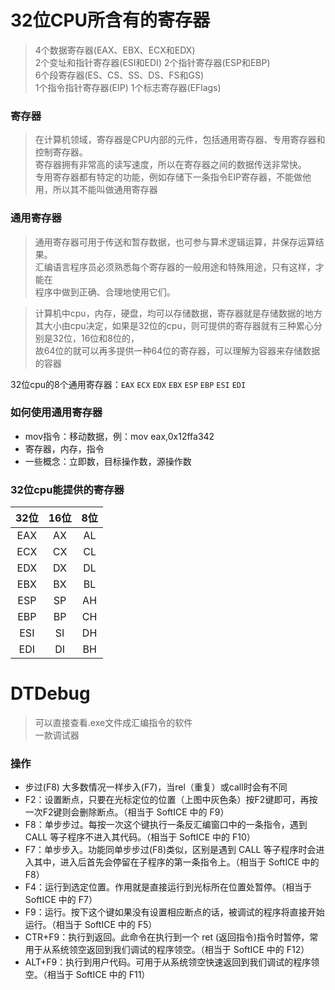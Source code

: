 # 32位CPU所含有的寄存器
> 4个数据寄存器(EAX、EBX、ECX和EDX)  
> 2个变址和指针寄存器(ESI和EDI) 2个指针寄存器(ESP和EBP)  
> 6个段寄存器(ES、CS、SS、DS、FS和GS)  
> 1个指令指针寄存器(EIP) 1个标志寄存器(EFlags)

### 寄存器
> 在计算机领域，寄存器是CPU内部的元件，包括通用寄存器、专用寄存器和控制寄存器。  
> 寄存器拥有非常高的读写速度，所以在寄存器之间的数据传送非常快。  
> 专用寄存器都有特定的功能，例如存储下一条指令EIP寄存器，不能做他用，所以其不能叫做通用寄存器

### 通用寄存器
> 通用寄存器可用于传送和暂存数据，也可参与算术逻辑运算，并保存运算结果。  
> 汇编语言程序员必须熟悉每个寄存器的一般用途和特殊用途，只有这样，才能在  
> 程序中做到正确、合理地使用它们。

> 计算机中cpu，内存，硬盘，均可以存储数据，寄存器就是存储数据的地方  
> 其大小由cpu决定，如果是32位的cpu，则可提供的寄存器就有三种累心分别是32位，16位和8位的，  
> 故64位的就可以再多提供一种64位的寄存器，可以理解为容器来存储数据的容器

32位cpu的8个通用寄存器：`EAX` `ECX` `EDX` `EBX` `ESP` `EBP` `ESI` `EDI `

### 如何使用通用寄存器
- mov指令：移动数据，例：mov eax,0x12ffa342
- 寄存器，内存，指令
- 一些概念：立即数，目标操作数，源操作数


### 32位cpu能提供的寄存器
32位	|16位|8位
:-------:|:------:|:------:
EAX|AX|AL
ECX|CX|CL
EDX|DX|DL
EBX|BX|BL
ESP|SP|AH
EBP|BP|CH
ESI|SI|DH
EDI|DI|BH


# DTDebug
> 可以直接查看.exe文件成汇编指令的软件  
> 一款调试器

### 操作
- 步过(F8) 大多数情况一样步入(F7)，当rel（重复）或call时会有不同
- F2：设置断点，只要在光标定位的位置（上图中灰色条）按F2键即可，再按一次F2键则会删除断点。（相当于 SoftICE 中的 F9）
- F8：单步步过。每按一次这个键执行一条反汇编窗口中的一条指令，遇到 CALL 等子程序不进入其代码。（相当于 SoftICE 中的 F10）
- F7：单步步入。功能同单步步过(F8)类似，区别是遇到 CALL 等子程序时会进入其中，进入后首先会停留在子程序的第一条指令上。（相当于 SoftICE 中的 F8）
- F4：运行到选定位置。作用就是直接运行到光标所在位置处暂停。（相当于 SoftICE 中的 F7）
- F9：运行。按下这个键如果没有设置相应断点的话，被调试的程序将直接开始运行。（相当于 SoftICE 中的 F5）
- CTR+F9：执行到返回。此命令在执行到一个 ret (返回指令)指令时暂停，常用于从系统领空返回到我们调试的程序领空。（相当于 SoftICE 中的 F12）
- ALT+F9：执行到用户代码。可用于从系统领空快速返回到我们调试的程序领空。（相当于 SoftICE 中的 F11）




